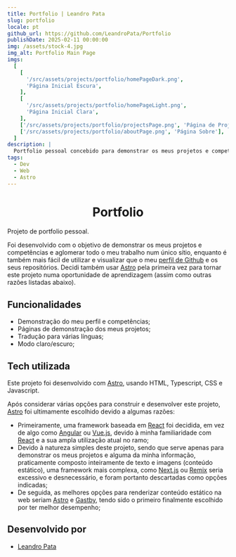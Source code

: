 ```yaml
---
title: Portfolio | Leandro Pata
slug: portfolio
locale: pt
github_url: https://github.com/LeandroPata/Portfolio
publishDate: 2025-02-11 00:00:00
img: /assets/stock-4.jpg
img_alt: Portfolio Main Page
imgs:
  [
    [
      '/src/assets/projects/portfolio/homePageDark.png',
      'Página Inicial Escura',
    ],
    [
      '/src/assets/projects/portfolio/homePageLight.png',
      'Página Inicial Clara',
    ],
    ['/src/assets/projects/portfolio/projectsPage.png', 'Página de Projetos'],
    ['/src/assets/projects/portfolio/aboutPage.png', 'Página Sobre'],
  ]
description: |
  Portfolio pessoal concebido para demonstrar os meus projetos e competências
tags:
  - Dev
  - Web
  - Astro
---
```


<h1 style='text-align: center;'>Portfolio</h1>

Projeto de portfolio pessoal.

Foi desenvolvido com o objetivo de demonstrar os meus projetos e competências e aglomerar todo o meu trabalho num único sítio, enquanto é também mais fácil de utilizar e visualizar que o meu <a href='https://github.com/LeandroPata' target=_blank>perfil de Github</a> e os seus repositórios.
Decidi também usar <a href="https://astro.build/" target=_blank>Astro</a> pela primeira vez para tornar este projeto numa oportunidade de aprendizagem (assim como outras razões listadas abaixo).

## Funcionalidades

- Demonstração do meu perfil e competências;
- Páginas de demonstração dos meus projetos;
- Tradução para várias línguas;
- Modo claro/escuro;

<!-- <p align='middle'>
  <img align='top' src='/src/assets/projects/portfolio/homePageDark.png' alt = 'HomePageDark' width=190>
  <img align='top' src='/src/assets/projects/portfolio/homePageLight.png' alt = 'HomePageLight' width=190>
  <img align='top' src='/src/assets/projects/portfolio/projectsPage.png' alt = 'ProjectsPage' width=190>
  <img align='top' src='/src/assets/projects/portfolio/aboutPage.png' alt = 'AboutPage' width=190>
</p> -->

## Tech utilizada

Este projeto foi desenvolvido com <a href="https://astro.build/" target=_blank>Astro</a>, usando HTML, Typescript, CSS e Javascript.

Após considerar várias opções para construir e desenvolver este projeto, <a href="https://astro.build/" target=_blank>Astro</a> foi ultimamente escolhido devido a algumas razões:

- Primeiramente, uma framework baseada em <a href="https://react.dev/" target=_blank>React</a> foi decidida, em vez de algo como <a href="https://angular.dev/" target=_blank>Angular</a> ou <a href="https://vuejs.org/" target=_blank>Vue.js</a>, devido à minha familiaridade com <a href="https://react.dev/" target=_blank>React</a> e a sua ampla utilização atual no ramo;
- Devido à natureza simples deste projeto, sendo que serve apenas para demonstrar os meus projetos e alguma da minha informação, praticamente composto inteiramente de texto e imagens (conteúdo estático), uma framework mais complexa, como <a href="https://nextjs.org/" target=_blank>Next.js</a> ou <a href="https://remix.run/" target=_blank>Remix</a> seria excessivo e desnecessário, e foram portanto descartadas como opções indicadas;
- De seguida, as melhores opções para renderizar conteúdo estático na web seriam <a href="https://astro.build/" target=_blank>Astro</a> e <a href="https://www.gatsbyjs.com/" target=_blank>Gastby</a>, tendo sido o primeiro finalmente escolhido por ter melhor desempenho;

## Desenvolvido por

- [Leandro Pata](/about/)
